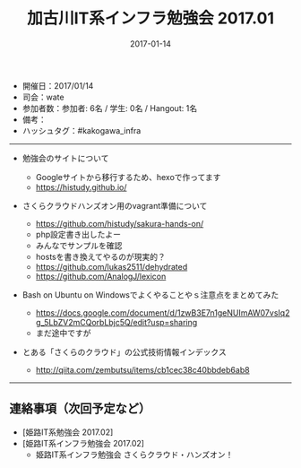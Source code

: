 ﻿---
title: 加古川IT系インフラ勉強会 2017.01
date: 2017-01-14
categories:
  - 開催履歴
tags:
  - 加古川IT系インフラ勉強会
---

* 開催日：2017/01/14
* 司会：wate
* 参加者数：参加者: 6名 / 学生: 0名 / Hangout: 1名
* 備考：
* ハッシュタグ：#kakogawa_infra

---

* 勉強会のサイトについて
    * Googleサイトから移行するため、hexoで作ってます
    * https://histudy.github.io/

* さくらクラウドハンズオン用のvagrant準備について
    * https://github.com/histudy/sakura-hands-on/
    * php設定書き出したよー
    * みんなでサンプルを確認
    * hostsを書き換えてやるのが現実的？
    * https://github.com/lukas2511/dehydrated
    * https://github.com/AnalogJ/lexicon

* Bash on Ubuntu on Windowsでよくやることやｓ注意点をまとめてみた
    * https://docs.google.com/document/d/1zwB3E7n1geNUImAW07vsIq2g_5LbZV2mCQorbLbjc5Q/edit?usp=sharing
    * まだ途中ですが

* とある「さくらのクラウド」の公式技術情報インデックス
    * http://qiita.com/zembutsu/items/cb1cec38c40bbdeb6ab8

---

## 連絡事項（次回予定など）

* [姫路IT系勉強会 2017.02]
* [姫路IT系インフラ勉強会 2017.02]
    * 姫路IT系インフラ勉強会 さくらクラウド・ハンズオン！
